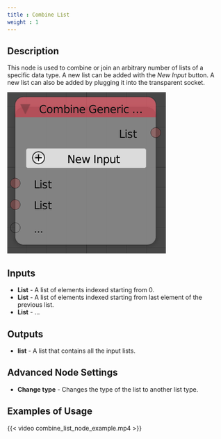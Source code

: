 ```yaml
---
title : Combine List
weight : 1
---
```


## Description

This node is used to combine or join an arbitrary number of lists of a
specific data type. A new list can be added with the *New Input* button.
A new list can also be added by plugging it into the transparent socket.

![image](combine_list_node.png)

## Inputs

  - **List** - A list of elements indexed starting from 0.
  - **List** - A list of elements indexed starting from last element of
    the previous list.
  - **List** - ...

## Outputs

  - **list** - A list that contains all the input lists.

## Advanced Node Settings

  - **Change type** - Changes the type of the list to another list type.

## Examples of Usage

{{< video combine_list_node_example.mp4 >}}
